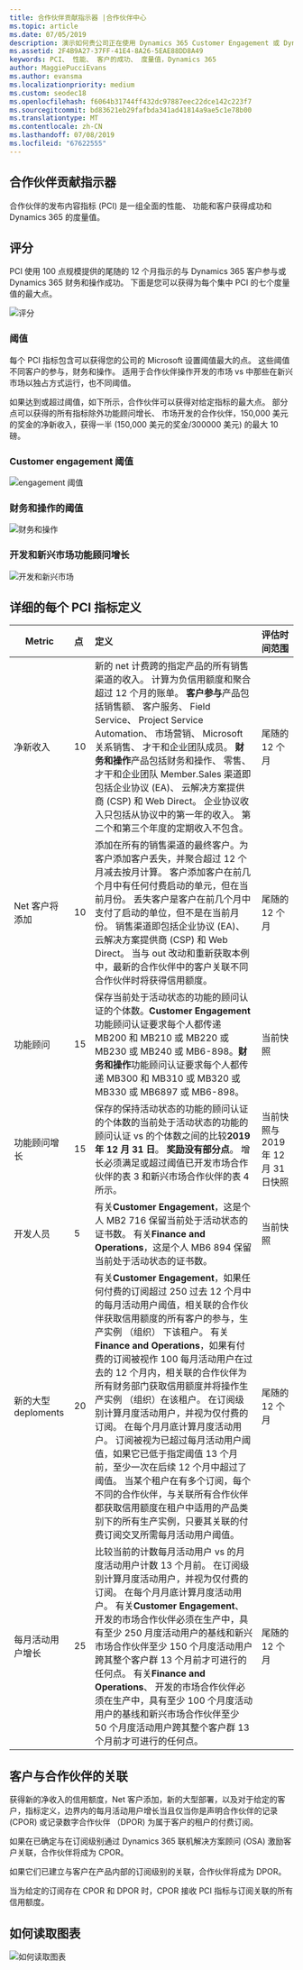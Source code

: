 ```yaml
---
title: 合作伙伴贡献指示器 |合作伙伴中心
ms.topic: article
ms.date: 07/05/2019
description: 演示如何贵公司正在使用 Dynamics 365 Customer Engagement 或 Dynamics 365 财务和操作的数据
ms.assetid: 2F4B9A27-37FF-41E4-8A26-5EAE88DD8A49
keywords: PCI、 性能、 客户的成功、 度量值，Dynamics 365
author: MaggiePucciEvans
ms.author: evansma
ms.localizationpriority: medium
ms.custom: seodec18
ms.openlocfilehash: f6064b31744ff432dc97887eec22dce142c223f7
ms.sourcegitcommit: bd83621eb29fafbda341ad41814a9ae5c1e78b00
ms.translationtype: MT
ms.contentlocale: zh-CN
ms.lasthandoff: 07/08/2019
ms.locfileid: "67622555"
---
```

## <a name="partner-contribution-indicators"></a>合作伙伴贡献指示器

合作伙伴的发布内容指标 (PCI) 是一组全面的性能、 功能和客户获得成功和 Dynamics 365 的度量值。

## <a name="scoring"></a>评分

PCI 使用 100 点规模提供的尾随的 12 个月指示的与 Dynamics 365 客户参与或 Dynamics 365 财务和操作成功。 下面是您可以获得为每个集中 PCI 的七个度量值的最大点。

![评分](images/pci1.png)

### <a name="thresholds"></a>阈值

每个 PCI 指标包含可以获得您的公司的 Microsoft 设置阈值最大的点。 这些阈值不同客户的参与，财务和操作。 适用于合作伙伴操作开发的市场 vs 中那些在新兴市场以独占方式运行，也不同阈值。

如果达到或超过阈值，如下所示，合作伙伴可以获得对给定指标的最大点。 部分点可以获得的所有指标除外功能顾问增长、 市场开发的合作伙伴，150,000 美元的奖金的净新收入，获得一半 (150,000 美元的奖金/300000 美元) 的最大 10 磅。

### <a name="customer-engagement-thresholds"></a>Customer engagement 阈值

![engagement 阈值](images/pci3.png)

### <a name="finance-and-operations-thresholds"></a>财务和操作的阈值

![财务和操作](images/pci4.png)

### <a name="developed-and-emerging-markets-functional-consultant-growth"></a>开发和新兴市场功能顾问增长 

![开发和新兴市场](images/pci5.png)

## <a name="detailed-definitions-for-each-of-the-pci-metrics"></a>详细的每个 PCI 指标定义

|**Metric**   |**点**   |**定义**   |**评估时间范围**|
|---------------|:--------------------------|:-------------------|:----------|
|净新收入|10|新的 net 计费跨的指定产品的所有销售渠道的收入。 计算为负信用额度和聚合超过 12 个月的账单。 **客户参与**产品包括销售额、 客户服务、 Field Service、 Project Service Automation、 市场营销、 Microsoft 关系销售、 才干和企业团队成员。 **财务和操作**产品包括财务和操作、 零售、 才干和企业团队 Member.Sales 渠道即包括企业协议 (EA)、 云解决方案提供商 (CSP) 和 Web Direct。 企业协议收入只包括从协议中的第一年的收入。 第二个和第三个年度的定期收入不包含。|尾随的 12 个月|
|Net 客户将添加|10|添加在所有的销售渠道的最终客户。为客户添加客户丢失，并聚合超过 12 个月减去按月计算。 客户添加客户在前几个月中有任何付费启动的单元，但在当前月份。 丢失客户是客户在前几个月中支付了启动的单位，但不是在当前月份。 销售渠道即包括企业协议 (EA)、 云解决方案提供商 (CSP) 和 Web Direct。 当与 out 改动和重新获取本例中，最新的合作伙伴中的客户关联不同合作伙伴时将获得信用额度。|尾随的 12 个月|
|功能顾问|15 |保存当前处于活动状态的功能的顾问认证的个体数。**Customer Engagement**功能顾问认证要求每个人都传递 MB200 和 MB210 或 MB220 或 MB230 或 MB240 或 MB6-898。**财务和操作**功能顾问认证要求每个人都传递 MB300 和 MB310 或 MB320 或 MB330 或 MB6897 或 MB6-898。|当前快照|
|功能顾问增长|15|保存的保持活动状态的功能的顾问认证的个体数的当前处于活动状态的功能的顾问认证 vs 的个体数之间的比较**2019 年 12 月 31 日**。 **奖励没有部分点**。 增长必须满足或超过阈值已开发市场合作伙伴的表 3 和新兴市场合作伙伴的表 4 所示。|当前快照与 2019 年 12 月 31 日快照|
|开发人员|5|有关**Customer Engagement**，这是个人 MB2 716 保留当前处于活动状态的证书数。 有关**Finance and Operations**，这是个人 MB6 894 保留当前处于活动状态的证书数。|当前快照|
|新的大型 deploments|20|有关**Customer Engagement**，如果任何付费的订阅超过 250 过去 12 个月中的每月活动用户阈值，相关联的合作伙伴获取信用额度的所有客户的参与，生产实例 （组织） 下该租户。 有关**Finance and Operations**，如果有付费的订阅被视作 100 每月活动用户在过去的 12 个月内，相关联的合作伙伴为所有财务部门获取信用额度并将操作生产实例 （组织）在该租户。 在订阅级别计算月度活动用户，并视为仅付费的订阅。 在每个月月底计算月度活动用户。 订阅被视为已超过每月活动用户阈值，如果它已低于指定阈值 13 个月前，至少一次在后续 12 个月中超过了阈值。 当某个租户在有多个订阅，每个不同的合作伙伴，与关联所有合作伙伴都获取信用额度在租户中适用的产品类别下的所有生产实例，只要其关联的付费订阅交叉所需每月活动用户阈值。|尾随的 12 个月|
|每月活动用户增长|25|比较当前的计数每月活动用户 vs 的月度活动用户计数 13 个月前。 在订阅级别计算月度活动用户，并视为仅付费的订阅。 在每个月月底计算月度活动用户。 有关**Customer Engagement**、 开发的市场合作伙伴必须在生产中，具有至少 250 月度活动用户的基线和新兴市场合作伙伴至少 150 个月度活动用户跨其整个客户群 13 个月前才可进行的任何点。 有关**Finance and Operations**、 开发的市场合作伙伴必须在生产中，具有至少 100 个月度活动用户的基线和新兴市场合作伙伴至少 50 个月度活动用户跨其整个客户群 13 个月前才可进行的任何点。|尾随的 12 个月|

## <a name="customer-to-partner-association"></a>客户与合作伙伴的关联

获得新的净收入的信用额度，Net 客户添加，新的大型部署，以及对于给定的客户，指标定义，边界内的每月活动用户增长当且仅当你是声明合作伙伴的记录 (CPOR) 或记录数字合作伙伴 （DPOR) 为属于客户的租户的付费订阅。

如果在已确定与在订阅级别通过 Dynamics 365 联机解决方案顾问 (OSA) 激励客户关联，合作伙伴将成为 CPOR。

如果它们已建立与客户在产品内部的订阅级别的关联，合作伙伴将成为 DPOR。

当为给定的订阅存在 CPOR 和 DPOR 时，CPOR 接收 PCI 指标与订阅关联的所有信用额度。

## <a name="how-to-read-the-chart"></a>如何读取图表

![如何读取图表](images/pci2.png)








